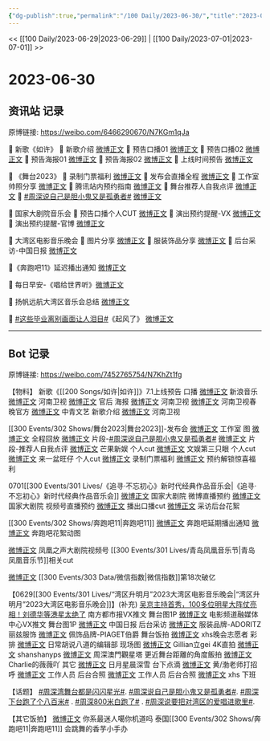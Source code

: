 ```yaml
---
{"dg-publish":true,"permalink":"/100 Daily/2023-06-30/","title":"2023-06-30","created":"2023-07-13T13:32:20.917+08:00","updated":"2023-08-25T12:52:07.452+08:00"}
---
```



<< [[100 Daily/2023-06-29\|2023-06-29]] | [[100 Daily/2023-07-01\|2023-07-01]] >>

# 2023-06-30

## 资讯站 记录

原博链接: https://weibo.com/6466290670/N7KGm1qJa

💫 新歌《如许》
🌟 新歌介绍 [微博正文](https://weibo.com/6466290670/4918438994643642)
🌟 预告口播01 [微博正文](https://weibo.com/6466290670/4918430253449302)
🌟 预告口播02 [微博正文](https://weibo.com/6466290670/4918431025206859)
🌟 预告海报01 [微博正文](https://weibo.com/6466290670/4918430593721068)
🌟 预告海报02 [微博正文](https://weibo.com/6466290670/4918431575186892)
🌟 上线时间预告 [微博正文](https://weibo.com/6466290670/4918441112243844)

💫 《舞台2023》
🌟 录制门票福利 [微博正文](https://weibo.com/6466290670/4918314286193373)
🌟 发布会直播全程 [微博正文](https://weibo.com/6466290670/4918272364118180)
🌟 工作室帅照分享 [微博正文](https://weibo.com/6466290670/4918335340284972)
🌟 腾讯站内预约指南 [微博正文](https://weibo.com/6466290670/4918330680411800)
🌟 舞台推荐人自我点评 [微博正文](https://weibo.com/6466290670/4918314868146897)
🌟 [#周深说自己是胆小鬼又是孤勇者#](https://s.weibo.com/weibo?q=%23%E5%91%A8%E6%B7%B1%E8%AF%B4%E8%87%AA%E5%B7%B1%E6%98%AF%E8%83%86%E5%B0%8F%E9%AC%BC%E5%8F%88%E6%98%AF%E5%AD%A4%E5%8B%87%E8%80%85%23) [微博正文](https://weibo.com/6466290670/4918286171507245)

💫 国家大剧院音乐会
🌟 预告口播个人CUT [微博正文](https://weibo.com/6466290670/4918408477414730)
🌟 演出预约提醒-VX [微博正文](https://weibo.com/6466290670/4918309080532433)
🌟 演出预约提醒-官博 [微博正文](https://weibo.com/6466290670/4918330366101841)

💫 大湾区电影音乐晚会
🌟 图片分享 [微博正文](https://weibo.com/6466290670/4918322841257912)
🌟 服装饰品分享 [微博正文](https://weibo.com/6466290670/4918368631523273)
🌟 后台采访-中国日报 [微博正文](https://weibo.com/6466290670/4918433294852520)

💫《奔跑吧11》延迟播出通知 [微博正文](https://weibo.com/6466290670/4918394632275322)

💫 每日早安-《唱给世界听》[微博正文](https://weibo.com/6466290670/4918250229465329)

💫 扬帆远航大湾区音乐会总结 [微博正文](https://weibo.com/6466290670/4918348989073044)

💫 [#这些毕业离别画面让人泪目#](https://s.weibo.com/weibo?q=%23%E8%BF%99%E4%BA%9B%E6%AF%95%E4%B8%9A%E7%A6%BB%E5%88%AB%E7%94%BB%E9%9D%A2%E8%AE%A9%E4%BA%BA%E6%B3%AA%E7%9B%AE%23)《起风了》
[微博正文](https://weibo.com/6466290670/4918272871109813)

---
## Bot 记录

原博链接: https://weibo.com/7452765754/N7KhZt1fg

【物料】
新歌《[[200 Songs/如许\|如许]]》7.1上线预告
口播
[微博正文](http://weibo.com/1266269835/N7JdeyTYm) 新浪音乐
[微博正文](http://weibo.com/1834783273/N7JioyPP3) 河南卫视
[微博正文](http://weibo.com/5248300719/N7JIAAied) 官后
海报
[微博正文](http://weibo.com/1834783273/N7Ji4un1d) 河南卫视
[微博正文](http://weibo.com/6089226539/N7JjLDNW7) 河南卫视春晚官方
[微博正文](http://weibo.com/7736504591/N7JjjBIYL) 中青文艺
新歌介绍
[微博正文](http://weibo.com/1834783273/N7JBAslOW) 河南卫视

[[300 Events/302 Shows/舞台2023\|舞台2023]]-发布会
[微博正文](http://weibo.com/7478855230/N7GXyyDIo) 工作室 图
[微博正文](https://weibo.com/7837775023/N7FhHe7Cg) 全程回放
[微博正文](http://weibo.com/3758512144/N7FTWbpyg) 片段-[#周深说自己是胆小鬼又是孤勇者#](https://s.weibo.com/weibo?q=%23%E5%91%A8%E6%B7%B1%E8%AF%B4%E8%87%AA%E5%B7%B1%E6%98%AF%E8%83%86%E5%B0%8F%E9%AC%BC%E5%8F%88%E6%98%AF%E5%AD%A4%E5%8B%87%E8%80%85%23)
[微博正文](https://weibo.com/7837775023/N7G6tESDf) 片段-推荐人自我点评
[微博正文](http://weibo.com/1591169702/N7FFlqPzM) 芒果新娱 个人cut
[微博正文](http://weibo.com/1371117067/N7FHx1xfe) 文娱第三只眼 个人cut
[微博正文](http://weibo.com/7467109967/N7GXN1oZl) 来一盆旺仔 个人cut
[微博正文](https://weibo.com/7837775023/N7GiDahSU) 录制门票福利
[微博正文](https://weibo.com/7837775023/N7GzZDPDt) 预约解锁惊喜福利

0701[[300 Events/301 Lives/《追寻·不忘初心》新时代经典作品音乐会\|《追寻·不忘初心》新时代经典作品音乐会]]
[微博正文](http://weibo.com/1708368735/N7GO6yMa0) 国家大剧院 微博直播预约
[微博正文](https://weibo.com/6466290670/N7GiM2evD) 国家大剧院 视频号直播预约
[微博正文](http://weibo.com/6466290670/N7IT5v6Uq) 播出口播cut
[微博正文](http://weibo.com/7633014126/N7JNNfYQV) 采访后台花絮

[[300 Events/302 Shows/奔跑吧11\|奔跑吧11]]
[微博正文](http://weibo.com/5242381821/N7Iuubrn9) 奔跑吧延期播出通知
[微博正文](http://weibo.com/6201405724/N7JR64Q2x) 奔跑吧花絮动图

[微博正文](http://weibo.com/3199780861/N7FVRz4K5) 凤凰之声大剧院视频号 [[300 Events/301 Lives/青岛凤凰音乐节\|青岛凤凰音乐节]]相关cut

[微博正文](http://weibo.com/5637413637/N7Et9eNo1) [[300 Events/303 Data/微信指数\|微信指数]]第18次破亿

【0629[[300 Events/301 Lives/“湾区升明月”2023大湾区电影音乐晚会\|“湾区升明月”2023大湾区电影音乐晚会]]】(补充)
[吴京主持首秀，100多位明星大阵仗亮相！刘德华等港星太绝了](https://weibo.cn/sinaurl?u=https%3A%2F%2Fmp.weixin.qq.com%2Fs%2F0PCQQ2aAoPI8VTHaPTCv5A) 南方都市报VX推文 舞台图1P
[微博正文](http://weibo.com/6466290670/N7GEY5heU) 电影频道融媒体中心VX推文 舞台图1P
[微博正文](http://weibo.com/1663072851/N7Jr2fhst) 中国日报 后台采访
[微博正文](http://weibo.com/2527464402/N7Ba8kuTf) 服装品牌-ADORITZ丽兹服饰
[微博正文](https://weibo.com/2043491874/N7HKx1fUL) 佩饰品牌-PIAGET伯爵
舞台饭拍
[微博正文](http://weibo.com/7495641082/N7H6eja6U) xhs晚会志愿者 彩排
[微博正文](http://weibo.com/5873819133/N7zVO07jq) 日常胡说八道的编辑部 现场图
[微博正文](http://weibo.com/5355738926/N7FXN1mSC) Gillian立gei 4K直拍
[微博正文](http://weibo.com/7277231136/N7ALiuKyx) shanshanyps
[微博正文](http://weibo.com/7788626289/N7GpHphji) 周深澳門觀星塔 更近舞台距離的角度飯拍
[微博正文](http://weibo.com/6012085552/N7BCx7uhn) Charlie的薇薇吖
其它
[微博正文](http://weibo.com/6374572893/N7HAv0B62) 日月星晨深雪 台下点滴
[微博正文](http://weibo.com/5122158435/N7K53xi7R) 黄/渤老师打招呼
[微博正文](http://weibo.com/5122158435/N7G1AdYZ5) 工作人员 后台合照
[微博正文](http://weibo.com/2725982743/N7EAT5of0) 工作人员 后台合照
[微博正文](https://weibo.com/6153221451/N7Bz9kxjm) xhs 下班

【话题】
[#周深湾舞台都是闪闪星光#](https://s.weibo.com/weibo?q=%23%E5%91%A8%E6%B7%B1%E6%B9%BE%E8%88%9E%E5%8F%B0%E9%83%BD%E6%98%AF%E9%97%AA%E9%97%AA%E6%98%9F%E5%85%89%23).
[#周深说自己是胆小鬼又是孤勇者#](https://s.weibo.com/weibo?q=%23%E5%91%A8%E6%B7%B1%E8%AF%B4%E8%87%AA%E5%B7%B1%E6%98%AF%E8%83%86%E5%B0%8F%E9%AC%BC%E5%8F%88%E6%98%AF%E5%AD%A4%E5%8B%87%E8%80%85%23).
[#周深下台跑了个八百米#](https://s.weibo.com/weibo?q=%23%E5%91%A8%E6%B7%B1%E4%B8%8B%E5%8F%B0%E8%B7%91%E4%BA%86%E4%B8%AA%E5%85%AB%E7%99%BE%E7%B1%B3%23) .
[#周深800米白跑了#](https://s.weibo.com/weibo?q=%23%E5%91%A8%E6%B7%B1800%E7%B1%B3%E7%99%BD%E8%B7%91%E4%BA%86%23) .
[#周深说要把对湾区的爱唱进歌里#](https://s.weibo.com/weibo?q=%23%E5%91%A8%E6%B7%B1%E8%AF%B4%E8%A6%81%E6%8A%8A%E5%AF%B9%E6%B9%BE%E5%8C%BA%E7%9A%84%E7%88%B1%E5%94%B1%E8%BF%9B%E6%AD%8C%E9%87%8C%23).

【其它饭拍】
[微博正文](http://weibo.com/7724525486/N7K9vaEy9) 你系最迷人噶你机道吗 泰国[[300 Events/302 Shows/奔跑吧11\|奔跑吧11]] 会跳舞的香芋小手办
